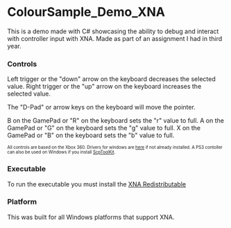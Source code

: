 # ColourSample_Demo_XNA

This is a demo made with C# showcasing the ability to debug and interact with controller input with XNA.
Made as part of an assignment I had in third year.

### Controls
Left trigger or the "down" arrow on the keyboard decreases the selected value.
Right trigger or the "up" arrow on the keyboard increases the selected value.

The "D-Pad" or arrow keys on the keyboard will move the pointer.

B on the GamePad or "R" on the keyboard sets the "r" value to full.
A on the GamePad or "G" on the keyboard sets the "g" value to full.
X on the GamePad or "B" on the keyboard sets the "b" value to full.

<sub><sup>All controls are based on the Xbox 360. Drivers for windows are [here](https://www.microsoft.com/accessories/en-ie/d/xbox-360-controller-for-windows "Xbox 360 Controller Drivers") if not already installed.
A PS3 contoller can also be used on Windows if you install [ScpToolKit](https://github.com/nefarius/ScpToolkit "Windows Driver and XInput Wrapper for Sony DualShock 3/4 Controllers").</sup></sub>

### Executable
To run the executable you must install the [XNA Redistributable](https://www.microsoft.com/en-ie/download/details.aspx?id=27598 "Microsoft XNA Framework Redistributable 4.0 Refresh")

### Platform
This was built for all Windows platforms that support XNA.